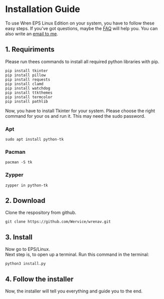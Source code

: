 # Installation Guide
To use Wren EPS Linux Edition on your system, you have to follow these easy steps. If you've got questions, maybe the [FAQ](#faq) will help you. You can also write an [email to me](mailto:wervice@proton.me).
## 1. Requiriments
Please run thees commands to install all required python libraries with pip.
```
pip install tkinter
pip install pillow
pip install requests
pip install clamd
pip install watchdog
pip install ttkthemes
pip install termcolor
pip install pathlib
```
Now, you have to install Tkinter for your system. Please choose the right command for your os and run it. This may need the sudo password.
### Apt
```
sudo apt install python-tk
```
### Pacman
```
pacman -S tk
```
### Zypper
```
zypper in python-tk
```
## 2. Download
Clone the respository from github.
```
git clone https://github.com/Wervice/wrenav.git
```
## 3. Install
Now go to EPS/Linux.  
Next step is, to open up a terminal.
Run this command in the terminal:
```
python3 install.py
```
## 4. Follow the installer
Now, the installer will tell you everything and guide you to the end.
